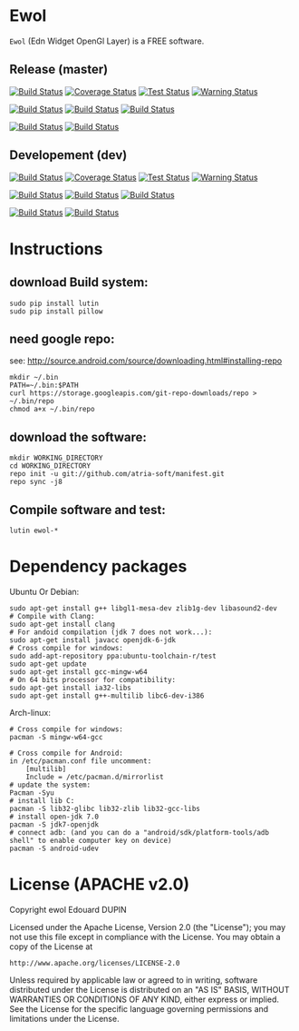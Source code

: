 Ewol
====

`Ewol` (Edn Widget OpenGl Layer) is a FREE software.

Release (master)
----------------

[![Build Status](https://travis-ci.org/atria-soft/ewol.svg?branch=master)](https://travis-ci.org/atria-soft/ewol)
[![Coverage Status](http://atria-soft.com/ci/coverage/atria-soft/ewol.svg?branch=master)](http://atria-soft.com/ci/atria-soft/ewol)
[![Test Status](http://atria-soft.com/ci/test/atria-soft/ewol.svg?branch=master)](http://atria-soft.com/ci/atria-soft/ewol)
[![Warning Status](http://atria-soft.com/ci/warning/atria-soft/ewol.svg?branch=master)](http://atria-soft.com/ci/atria-soft/ewol)

[![Build Status](http://atria-soft.com/ci/build/atria-soft/ewol.svg?branch=master&tag=Linux)](http://atria-soft.com/ci/atria-soft/ewol)
[![Build Status](http://atria-soft.com/ci/build/atria-soft/ewol.svg?branch=master&tag=MacOs)](http://atria-soft.com/ci/atria-soft/ewol)
[![Build Status](http://atria-soft.com/ci/build/atria-soft/ewol.svg?branch=master&tag=Mingw)](http://atria-soft.com/ci/atria-soft/ewol)

[![Build Status](http://atria-soft.com/ci/build/atria-soft/ewol.svg?branch=master&tag=Android)](http://atria-soft.com/ci/atria-soft/ewol)
[![Build Status](http://atria-soft.com/ci/build/atria-soft/ewol.svg?branch=master&tag=IOs)](http://atria-soft.com/ci/atria-soft/ewol)

Developement (dev)
------------------

[![Build Status](https://travis-ci.org/atria-soft/ewol.svg?branch=dev)](https://travis-ci.org/atria-soft/ewol)
[![Coverage Status](http://atria-soft.com/ci/coverage/atria-soft/ewol.svg?branch=dev)](http://atria-soft.com/ci/atria-soft/ewol)
[![Test Status](http://atria-soft.com/ci/test/atria-soft/ewol.svg?branch=dev)](http://atria-soft.com/ci/atria-soft/ewol)
[![Warning Status](http://atria-soft.com/ci/warning/atria-soft/ewol.svg?branch=dev)](http://atria-soft.com/ci/atria-soft/ewol)

[![Build Status](http://atria-soft.com/ci/build/atria-soft/ewol.svg?branch=dev&tag=Linux)](http://atria-soft.com/ci/atria-soft/ewol)
[![Build Status](http://atria-soft.com/ci/build/atria-soft/ewol.svg?branch=dev&tag=MacOs)](http://atria-soft.com/ci/atria-soft/ewol)
[![Build Status](http://atria-soft.com/ci/build/atria-soft/ewol.svg?branch=dev&tag=Mingw)](http://atria-soft.com/ci/atria-soft/ewol)

[![Build Status](http://atria-soft.com/ci/build/atria-soft/ewol.svg?branch=dev&tag=Android)](http://atria-soft.com/ci/atria-soft/ewol)
[![Build Status](http://atria-soft.com/ci/build/atria-soft/ewol.svg?branch=dev&tag=IOs)](http://atria-soft.com/ci/atria-soft/ewol)

Instructions
============

download Build system:
----------------------

	sudo pip install lutin
	sudo pip install pillow

need google repo:
-----------------

see: http://source.android.com/source/downloading.html#installing-repo

	mkdir ~/.bin
	PATH=~/.bin:$PATH
	curl https://storage.googleapis.com/git-repo-downloads/repo > ~/.bin/repo
	chmod a+x ~/.bin/repo


download the software:
----------------------

	mkdir WORKING_DIRECTORY
	cd WORKING_DIRECTORY
	repo init -u git://github.com/atria-soft/manifest.git
	repo sync -j8


Compile software and test:
--------------------------

	lutin ewol-*

Dependency packages
===================

Ubuntu Or Debian:

	sudo apt-get install g++ libgl1-mesa-dev zlib1g-dev libasound2-dev
	# Compile with Clang:
	sudo apt-get install clang
	# For andoid compilation (jdk 7 does not work...):
	sudo apt-get install javacc openjdk-6-jdk
	# Cross compile for windows:
	sudo add-apt-repository ppa:ubuntu-toolchain-r/test
	sudo apt-get update
	sudo apt-get install gcc-mingw-w64
	# On 64 bits processor for compatibility:
	sudo apt-get install ia32-libs
	sudo apt-get install g++-multilib libc6-dev-i386

Arch-linux:

	# Cross compile for windows:
	pacman -S mingw-w64-gcc
	
	# Cross compile for Android:
	in /etc/pacman.conf file uncomment:
		[multilib]
		Include = /etc/pacman.d/mirrorlist
	# update the system:
	Pacman -Syu
	# install lib C:
	pacman -S lib32-glibc lib32-zlib lib32-gcc-libs
	# install open-jdk 7.0
	pacman -S jdk7-openjdk
	# connect adb: (and you can do a "android/sdk/platform-tools/adb shell" to enable computer key on device)
	pacman -S android-udev

License (APACHE v2.0)
=====================

Copyright ewol Edouard DUPIN

Licensed under the Apache License, Version 2.0 (the "License");
you may not use this file except in compliance with the License.
You may obtain a copy of the License at

    http://www.apache.org/licenses/LICENSE-2.0

Unless required by applicable law or agreed to in writing, software
distributed under the License is distributed on an "AS IS" BASIS,
WITHOUT WARRANTIES OR CONDITIONS OF ANY KIND, either express or implied.
See the License for the specific language governing permissions and
limitations under the License.

